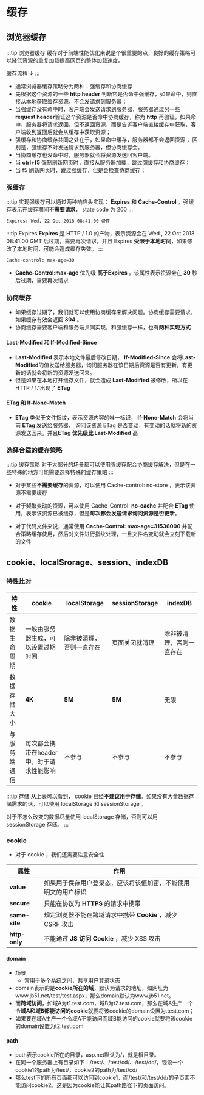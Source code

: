 # 缓存
## 浏览器缓存
:::tip 浏览器缓存
缓存对于前端性能优化来说是个很重要的点，良好的缓存策略可以降低资源的重复加载提⾼⽹⻚的整体加载速度。

缓存流程 ↓
:::
- 通常浏览器缓存策略分为两种：强缓存和协商缓存
- 先根据这个资源的⼀些 **http header** 判断它是否命中强缓存，如果命中，则直接从本地获取缓存资源，不会发请求到服务器；
- 当强缓存没有命中时，客户端会发送请求到服务器，服务器通过另⼀些 **request header**验证这个资源是否命中协商缓存，称为 **http** 再验证，如果命中，服务器将请求返回，但不返回资源，⽽是告诉客户端直接缓存中获取，客户端收到返回后就会从缓存中获取资源；
- 强缓存和协商缓存共同之处在于，如果命中缓存，服务器都不会返回资源； 区别是，强缓存不对发送请求到服务器，但协商缓存会。
- 当协商缓存也没命中时，服务器就会将资源发送回客户端。
- 当 **ctrl+f5** 强制刷新⽹⻚时，直接从服务器加载，跳过强缓存和协商缓存；
- 当 f5 刷新⽹⻚时，跳过强缓存，但是会检查协商缓存；

### 强缓存
:::tip 
实现强缓存可以通过两种响应头实现： **Expires** 和 **Cache-Control** 。强缓存表示在缓存期间**不需要请求**， state code 为 200
:::
```html
Expires: Wed, 22 Oct 2018 08:41:00 GMT
```
:::tip Expires
**Expires** 是 HTTP / 1.0 的产物，表示资源会在 Wed , 22 Oct 2018 08:41:00 GMT 后过期，需要再次请求。并且 Expires **受限于本地时间**，如果修改了本地时间，可能会造成缓存失效。
:::
```html
Cache-control: max-age=30
```

- **Cache-Control:max-age**  优先级 **⾼于Expires** 。该属性表示资源会在 **30** 秒后过期，需要再次请求
### 协商缓存

- 如果缓存过期了，我们就可以使⽤协商缓存来解决问题。协商缓存需要请求，如果缓存有效会返回 **304** 。
- 协商缓存需要客户端和服务端共同实现，和强缓存⼀样，也有**两种实现⽅式**

#### Last-Modified 和 If-Modified-Since
- **Last-Modified** 表示本地⽂件最后修改⽇期， **If-Modified-Since** 会将**Last-Modified**的值发送给服务器，询问服务器在该⽇期后资源是否有更新，有更新的话就会将新的资源发送回来。
- 但是如果在本地打开缓存⽂件，就会造成 **Last-Modified** 被修改，所以在 HTTP / 1.1出现了 **ETag**

#### ETag 和 If-None-Match
- **ETag** 类似于⽂件指纹，表示资源内容的唯⼀标识， **If-None-Match** 会将当前 **ETag** 发送给服务器，
询问该资源 ETag 是否变动，有变动的话就将新的资源发送回来。并且**ETag 优先级⽐ Last-Modified** ⾼

### 选择合适的缓存策略

:::tip 缓存策略
对于⼤部分的场景都可以使⽤强缓存配合协商缓存解决，但是在⼀些特殊的地⽅可能需要选择特殊的缓存策略
:::

- 对于某些**不需要缓存**的资源，可以使⽤ Cache-control: no-store ，表示该资源不需要缓存

- 对于频繁变动的资源，可以使⽤ Cache-Control: **no-cache** 并配合 **ETag** 使⽤，表示该资源已被缓存，但是**每次都会发送请求询问资源是否更新**。
- 对于代码⽂件来说，通常使⽤ **Cache-Control: max-age=31536000** 并配合策略缓存使⽤，然后对⽂件进⾏指纹处理，⼀旦⽂件名变动就会⽴刻下载新的⽂件



##  cookie、localSrorage、session、indexDB
### 特性比对
|特性 |cookie |localStorage |sessionStorage |indexDB|
|- |- |- |- |-|
| 数据⽣命周期| ⼀般由服务器⽣成，可以设置过期时间| 除⾮被清理，否则⼀直存在 | ⻚⾯关闭就清理 | 除⾮被清理，否则⼀直存在 |
| 数据存储⼤⼩ |**4K**  | **5M** | **5M** |⽆限 |
| 与服务端通信| 每次都会携带在header 中，对于请求性能影响  | 不参与 | 不参与 |不参与 |

:::tip 存储
从上表可以看到， cookie 已经**不建议⽤于存储**。如果没有⼤量数据存储需求的话，可以使⽤ localStorage 和 sessionStorage 。

对于不怎么改变的数据尽量使⽤ localStorage 存储，否则可以⽤ sessionStorage 存储。
:::

### cookie
- 对于 cookie ，我们还需要注意安全性

|属性 | 作用 |
|- | - |
|**value**  | 如果⽤于保存⽤户登录态，应该将该值加密，不能使⽤明⽂的⽤户标识 |
|**secure**  | 只能在协议为 **HTTPS** 的请求中携带 |
|**same-site**  | 规定浏览器不能在跨域请求中携带 **Cookie** ，减少 CSRF 攻击 |
|**http-only**| 不能通过 **JS 访问 Cookie** ，减少 XSS 攻击 |

#### domain 
- 场景 
    - 常用于多个系统之间，共享用户登录状态
- domain表示的是**cookie所在的域**，默认为请求的地址，如网址为www.jb51.net/test/test.aspx，那么domain默认为www.jb51.net。
- 而**跨域访问**，如域A为t1.test.com，域B为t2.test.com，那么在域A生产一个令**域A和域B都能访问的cookie**就要将该cookie的domain设置为.test.com；
- 如果要在域A生产一个令域A不能访问而域B能访问的cookie就要将该cookie的domain设置为t2.test.com

#### path
- path表示cookie所在的目录，asp.net默认为/，就是根目录。
- 在同一个服务器上有目录如下：/test/、/test/cd/、/test/dd/，现设一个cookie1的path为/test/，cookie2的path为/test/cd/
- 那么test下的所有页面都可以访问到cookie1，而/test/和/test/dd/的子页面不能访问cookie2。这是因为cookie能让其path路径下的页面访问。
